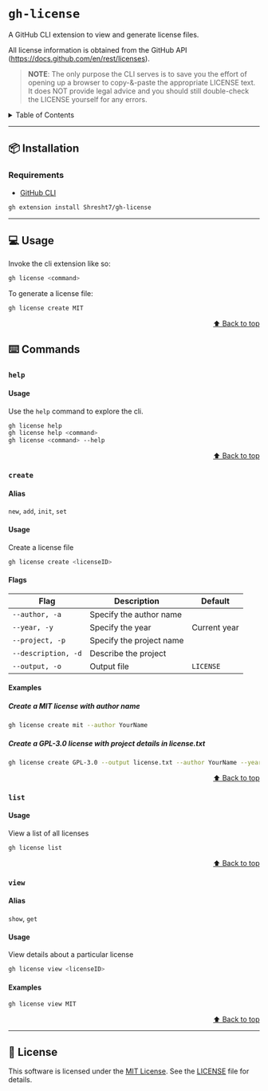 # `gh-license`

A GitHub CLI extension to view and generate license files.

All license information is obtained from the GitHub API (https://docs.github.com/en/rest/licenses).

> **NOTE**: The only purpose the CLI serves is to save you the effort of opening up a browser to copy-&-paste the appropriate LICENSE text. It does NOT provide legal advice and you should still double-check the LICENSE yourself for any errors.

<details>

<summary>Table of Contents</summary>

- [`gh-license`](#gh-license)
  - [📦 Installation](#-installation)
    - [Requirements](#requirements)
  - [💻 Usage](#-usage)
  - [⌨️ Commands](#️-commands)
    - [`help`](#help)
      - [Usage](#usage)
    - [`create`](#create)
      - [Alias](#alias)
      - [Usage](#usage-1)
      - [Flags](#flags)
      - [Examples](#examples)
        - [Create a MIT license with author name](#create-a-mit-license-with-author-name)
        - [Create a GPL-3.0 license with project details in license.txt](#create-a-gpl-30-license-with-project-details-in-licensetxt)
    - [`list`](#list)
      - [Usage](#usage-2)
    - [`view`](#view)
      - [Alias](#alias-1)
      - [Usage](#usage-3)
      - [Examples](#examples-1)
  - [📜 License](#-license)

</details>

---

## 📦 Installation

### Requirements

- [GitHub CLI](https://cli.github.com/)

```sh
gh extension install Shresht7/gh-license
```

---

## 💻 Usage

Invoke the cli extension like so:

```sh
gh license <command>
```

To generate a license file:

```sh
gh license create MIT
```

<div align="right">

[⬆️ Back to top][top]

</div>

## ⌨️ Commands

### `help`

#### Usage

Use the `help` command to explore the cli.

```sh
gh license help
gh license help <command>
gh license <command> --help
```

<div align="right">

[⬆️ Back to top][top]

</div>

### `create`

#### Alias

`new`, `add`, `init`, `set`

#### Usage

Create a license file

```sh
gh license create <licenseID>
```

#### Flags

| Flag                | Description              | Default      |
| ------------------- | ------------------------ | ------------ |
| `--author, -a`      | Specify the author name  |              |
| `--year, -y`        | Specify the year         | Current year |
| `--project, -p`     | Specify the project name |              |
| `--description, -d` | Describe the project     |              |
| `--output, -o`      | Output file              | `LICENSE`    |

#### Examples

##### Create a MIT license with author name

```sh
gh license create mit --author YourName
```

##### Create a GPL-3.0 license with project details in license.txt

```sh
gh license create GPL-3.0 --output license.txt --author YourName --year 2022 --project "Your Project" --description "An amazing project"
```

<div align="right">

[⬆️ Back to top][top]

</div>

### `list`

#### Usage

View a list of all licenses

```sh
gh license list
```

<div align="right">

[⬆️ Back to top][top]

</div>

### `view`

#### Alias

`show`, `get`

#### Usage

View details about a particular license

```sh
gh license view <licenseID>
```

#### Examples

```sh
gh license view MIT
```

<div align="right">

[⬆️ Back to top][top]

</div>

---

## 📜 License

This software is licensed under the [MIT License](). See the [LICENSE](./LICENSE) file for details.

<!-- ----- -->
<!-- LINKS -->
<!-- ----- -->

[top]: #gh-license
